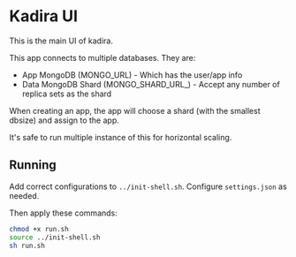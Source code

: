 # Kadira UI

This is the main UI of kadira.

This app connects to multiple databases. They are:

* App MongoDB (MONGO_URL) - Which has the user/app info
* Data MongoDB Shard (MONGO_SHARD_URL_<shard-name>) - Accept any number of replica sets as the shard

When creating an app, the app will choose a shard (with the smallest dbsize) and assign to the app.

It's safe to run multiple instance of this for horizontal scaling.

## Running

Add correct configurations to `../init-shell.sh`.
Configure `settings.json` as needed.

Then apply these commands:

```sh
chmod +x run.sh
source ../init-shell.sh
sh run.sh
```
